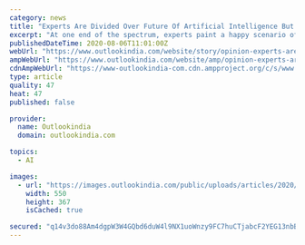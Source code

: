 ```yaml
---
category: news
title: "Experts Are Divided Over Future Of Artificial Intelligence But Agree On Its Growing Impact"
excerpt: "At one end of the spectrum, experts paint a happy scenario of human beings and artificially intelligent machines coexisting in perfect harmony. On the other hand, they talk of an Orwellian dystopia of AI dominance over human intelligence and civilization."
publishedDateTime: 2020-08-06T11:01:00Z
webUrl: "https://www.outlookindia.com/website/story/opinion-experts-are-divided-over-future-of-artificial-intelligence-but-agree-on-its-growing-impact/358108"
ampWebUrl: "https://www.outlookindia.com/website/amp/opinion-experts-are-divided-over-future-of-artificial-intelligence-but-agree-on-its-growing-impact/358108"
cdnAmpWebUrl: "https://www-outlookindia-com.cdn.ampproject.org/c/s/www.outlookindia.com/website/amp/opinion-experts-are-divided-over-future-of-artificial-intelligence-but-agree-on-its-growing-impact/358108"
type: article
quality: 47
heat: 47
published: false

provider:
  name: Outlookindia
  domain: outlookindia.com

topics:
  - AI

images:
  - url: "https://images.outlookindia.com/public/uploads/articles/2020/8/6/artificial-kKqG--621x414@LiveMint_570_850_550_550.jpg"
    width: 550
    height: 367
    isCached: true

secured: "q14v3do88Am4dgpW3W4GQbd6duW4l9NX1uoWnzy9FC7huCTjabcF2YEG13nbBeUYU4JaXXW+OeHhMsnqdEtYCBHAo5tDr++OTpx4pXf2TjHgAUiZvtdFLPT0GfXsGZ3AglXTsJgbeBxd77v4//eWZd2bE7mZqoChSXJSSbMetMJZef1MuFZX74chD9YgoWByeMkZXOJEDPe8W1x6WuY7iJww24a9cvCIwPQKnXCgS2CeCgp64ke4lwAtPtdyjDdcLRmpezkHC9NEROwtRdHiM4l14cGvGoaXnb/d08bEKml3xOmfGKPu9j+JJwxl9RjscyuJY4PCvif4gi02agmp7Q==;u+ZzirxJ22DTdw7rzDimxQ=="
---
```


